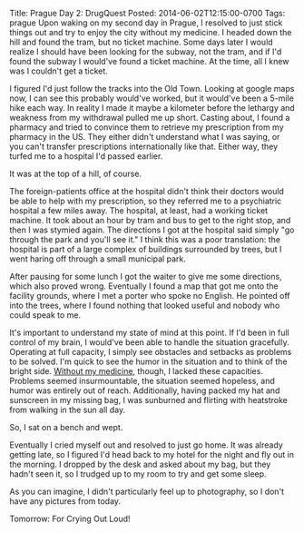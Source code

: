 Title: Prague Day 2: DrugQuest
Posted: 2014-06-02T12:15:00-0700
Tags:
    prague
Upon waking on my second day in Prague, I resolved to just stick things out and try to enjoy the city without my medicine. I headed down the hill and found the tram, but no ticket machine. Some days later I would realize I should have been looking for the subway, not the tram, and if I'd found the subway I would've found a ticket machine. At the time, all I knew was I couldn't get a ticket.

I figured I'd just follow the tracks into the Old Town. Looking at google maps now, I can see this probably would've worked, but it would've been a 5-mile hike each way. In reality I made it maybe a kilometer before the lethargy and weakness from my withdrawal pulled me up short. Casting about, I found a pharmacy and tried to convince them to retrieve my prescription from my pharmacy in the US. They either didn't understand what I was saying, or you can't transfer prescriptions internationally like that. Either way, they turfed me to a hospital I'd passed earlier.

It was at the top of a hill, of course.

The foreign-patients office at the hospital didn't think their doctors would be able to help with my prescription, so they referred me to a psychiatric hospital a few miles away. The hospital, at least, had a working ticket machine. It took about an hour by tram and bus to get to the right stop, and then I was stymied again. The directions I got at the hospital said simply "go through the park and you'll see it." I think this was a poor translation: the hospital is part of a large complex of buildings surrounded by trees, but I went haring off through a small municipal park.

After pausing for some lunch I got the waiter to give me some directions, which also proved wrong. Eventually I found a map that got me onto the facility grounds, where I met a porter who spoke no English. He pointed off into the trees, where I found nothing that looked useful and nobody who could speak to me.

It's important to understand my state of mind at this point. If I'd been in full control of my brain, I would've been able to handle the situation gracefully. Operating at full capacity, I simply see obstacles and setbacks as problems to be solved. I'm quick to see the humor in the situation and to think of the bright side. [Without my medicine](https://en.wikipedia.org/wiki/SSRI_discontinuation_syndrome#Venlafaxine), though, I lacked these capacities. Problems seemed insurmountable, the situation seemed hopeless, and humor was entirely out of reach. Additionally, having packed my hat and sunscreen in my missing bag, I was sunburned and flirting with heatstroke from walking in the sun all day.

So, I sat on a bench and wept.

Eventually I cried myself out and resolved to just go home. It was already getting late, so I figured I'd head back to my hotel for the night and fly out in the morning. I dropped by the desk and asked about my bag, but they hadn't seen it, so I trudged up to my room to try and get some sleep.

As you can imagine, I didn't particularly feel up to photography, so I don't have any pictures from today.

Tomorrow: For Crying Out Loud!
